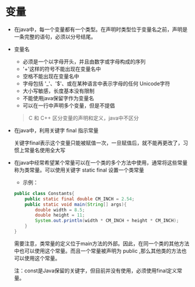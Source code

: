 # 变量

+ 在java中，每一个变量都有一个类型。在声明时类型位于变量名之前，声明是一条完整的语句，必须以分号结尾。

+ 变量名

  + 必须是一个以字母开头，并且由数字或字母构成的序列
  + '+'这样的符号不能出现在变量名中
  + 空格不能出现在变量名中
  + 字母包括 '_'、'$'、或在某种语言中表示字母的任何 Unicode字符
  + 大小写敏感，长度基本没有限制
  + 不能使用java保留字作为变量名
  + 可以在一行中声明多个变量，但是不提倡

  > C 和 C++ 区分变量的声明和定义，java中不区分

+ 在java中，利用关键字 final 指示常量

  关键字final表示这个变量只能被赋值一次，一旦赋值后，就不能再更改了，习惯上常量名使用全大写

+ 在java中经常希望某个常量可以在一个类的多个方法中使用，通常将这些常量称为类常量。可以使用关键字 static final 设置一个类常量

  + 示例：

  ```java
  public class Constants{
      public static final double CM_INCH = 2.54;
      public static void main(String[] args){
          double width = 8.5;
          double height = 11;
          System.out.println(width * CM_INCH + height * CM_INCH);
      }
  }
  ```

  ​		需要注意，类常量的定义位于main方法的外部。因此，在同一个类的其他方法中也可以使用这个常量。而且一个常量被声明为 public ,那么其他类的方法也可以使用这个常量。

  ​		注：const是Java保留的关键字，但目前并没有使用，必须使用final定义常量。













